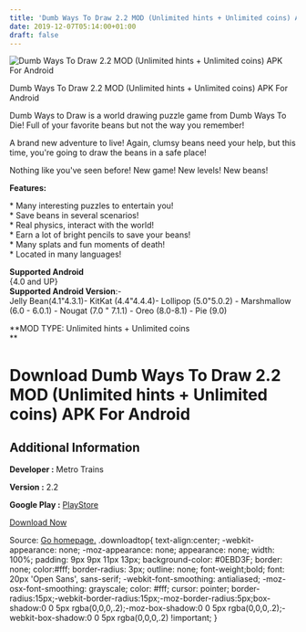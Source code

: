 ```yaml
---
title: 'Dumb Ways To Draw 2.2 MOD (Unlimited hints + Unlimited coins) APK For Android'
date: 2019-12-07T05:14:00+01:00
draft: false
---
```


![Dumb Ways To Draw 2.2 MOD (Unlimited hints + Unlimited coins) APK For Android](https://i0.wp.com/apkhome.net/wp-content/uploads/2019/12/Dumb-Ways-To-Draw-2.2-MOD-Unlimited-hints-Unlimited-coins.png "Dumb Ways To Draw 2.2 MOD (Unlimited hints + Unlimited coins) APK For Android")

  

Dumb Ways To Draw 2.2 MOD (Unlimited hints + Unlimited coins) APK For Android

Dumb Ways to Draw is a world drawing puzzle game from Dumb Ways To Die! Full of your favorite beans but not the way you remember!

A brand new adventure to live! Again, clumsy beans need your help, but this time, you're going to draw the beans in a safe place!

Nothing like you've seen before! New game! New levels! New beans!

**Features:**

\* Many interesting puzzles to entertain you!  
\* Save beans in several scenarios!  
\* Real physics, interact with the world!  
\* Earn a lot of bright pencils to save your beans!  
\* Many splats and fun moments of death!  
\* Located in many languages!

**Supported Android**  
{4.0 and UP}  
**Supported Android Version**:-  
Jelly Bean(4.1"4.3.1)- KitKat (4.4"4.4.4)- Lollipop (5.0"5.0.2) - Marshmallow (6.0 - 6.0.1) - Nougat (7.0 " 7.1.1) - Oreo (8.0-8.1) - Pie (9.0)

**MOD TYPE: Unlimited hints + Unlimited coins  
**

Download Dumb Ways To Draw 2.2 MOD (Unlimited hints + Unlimited coins) APK For Android
======================================================================================

Additional Information
----------------------

**Developer :** Metro Trains

**Version :** 2.2

**Google Play :** [PlayStore](https://play.google.com/store/apps/details?id=au.com.metro.DumbWaysToDraw)

  

[Download Now](https://store4app.co/post/dumb-ways-to-draw-2-2-mod-unlimited-hints-unlimited-coins-apk-for-android_1575691962)

  
Source: [Go homepage.](https://store4app.co/post/dumb-ways-to-draw-2-2-mod-unlimited-hints-unlimited-coins-apk-for-android_1575691962) .downloadtop{ text-align:center; -webkit-appearance: none; -moz-appearance: none; appearance: none; width: 100%; padding: 9px 9px 11px 13px; background-color: #0EBD3F; border: none; color:#fff; border-radius: 3px; outline: none; font-weight;bold; font: 20px 'Open Sans', sans-serif; -webkit-font-smoothing: antialiased; -moz-osx-font-smoothing: grayscale; color: #fff; cursor: pointer; border-radius:15px;-webkit-border-radius:15px;-moz-border-radius:5px;box-shadow:0 0 5px rgba(0,0,0,.2);-moz-box-shadow:0 0 5px rgba(0,0,0,.2);-webkit-box-shadow:0 0 5px rgba(0,0,0,.2) !important; }